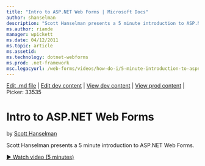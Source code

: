 ```yaml
---
title: "Intro to ASP.NET Web Forms | Microsoft Docs"
author: shanselman
description: "Scott Hanselman presents a 5 minute introduction to ASP.NET Web Forms."
ms.author: riande
manager: wpickett
ms.date: 04/12/2011
ms.topic: article
ms.assetid: 
ms.technology: dotnet-webforms
ms.prod: .net-framework
msc.legacyurl: /web-forms/videos/how-do-i/5-minute-introduction-to-aspnet-web-forms
---
```

[Edit .md file](C:\Projects\msc\dev\Msc.Www\Web.ASP\App_Data\github\web-forms\videos\how-do-i\5-minute-introduction-to-aspnet-web-forms.md) | [Edit dev content](http://www.aspdev.net/umbraco#/content/content/edit/26512) | [View dev content](http://docs.aspdev.net/tutorials/web-forms/videos/how-do-i/5-minute-introduction-to-aspnet-web-forms.html) | [View prod content](http://www.asp.net/web-forms/videos/how-do-i/5-minute-introduction-to-aspnet-web-forms) | Picker: 33535

Intro to ASP.NET Web Forms
====================
by [Scott Hanselman](https://github.com/shanselman)

Scott Hanselman presents a 5 minute introduction to ASP.NET Web Forms.

[&#9654; Watch video (5 minutes)](https://channel9.msdn.com/Blogs/ASP-NET-Site-Videos/5-minute-introduction-to-aspnet-web-forms)